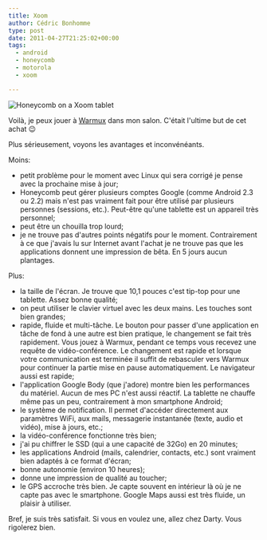 ```yaml
---
title: Xoom
author: Cédric Bonhomme
type: post
date: 2011-04-27T21:25:02+00:00
tags:
  - android
  - honeycomb
  - motorola
  - xoom

---
```

![Honeycomb on a Xoom tablet](/images/blog/2011/04/Honeycomb-xoom.jpg)

Voilà, je peux jouer à [Warmux][1] dans mon salon.
C'était l'ultime but de cet achat 😉

Plus sérieusement, voyons les avantages et inconvénéants.

Moins:

- petit problème pour le moment avec Linux qui sera corrigé je pense avec la
  prochaine mise à jour;
- Honeycomb peut gérer plusieurs comptes Google (comme Android 2.3 ou 2.2)
  mais n'est pas vraiment fait pour être utilisé par plusieurs personnes
  (sessions, etc.). Peut-être qu'une tablette est un appareil très personnel;
- peut être un chouilla trop lourd;
- je ne trouve pas d'autres points négatifs pour le moment. Contrairement à ce
  que j'avais lu sur Internet avant l'achat je ne trouve pas que les applications
  donnent une impression de bêta. En 5 jours aucun plantages.

Plus:

- la taille de l'écran. Je trouve que 10,1 pouces c'est tip-top pour une
  tablette. Assez bonne qualité;
- on peut utiliser le clavier virtuel avec les deux mains. Les touches sont bien
  grandes;
- rapide, fluide et multi-tâche. Le bouton pour passer d'une application en
  tâche de fond à une autre est bien pratique, le changement se fait très
  rapidement. Vous jouez à Warmux, pendant ce temps vous recevez une requête de
  vidéo-conférence. Le changement est rapide et lorsque votre communication est
  terminée il suffit de rebasculer vers Warmux pour continuer la partie mise en
  pause automatiquement. Le navigateur aussi est rapide;
- l'application Google Body (que j'adore) montre bien les performances du
  matériel. Aucun de mes PC n'est aussi réactif. La tablette ne chauffe même pas
  un peu, contrairement à mon smartphone Android;
- le système de notification. Il permet d'accéder directement aux paramètres
  WiFi, aux mails, messagerie instantanée (texte, audio et vidéo), mise à jours,
  etc.;
- la vidéo-conférence fonctionne très bien;
- j'ai pu chiffrer le SSD (qui a une capacité de 32Go) en 20 minutes;
- les applications Android (mails, calendrier, contacts, etc.) sont vraiment
  bien adaptés à ce format d'écran;
- bonne autonomie (environ 10 heures);
- donne une impression de qualité au toucher;
- le GPS accroche très bien. Je capte souvent en intérieur là où je ne capte pas
  avec le smartphone. Google Maps aussi est très fluide, un plaisir à utiliser.

Bref, je suis très satisfait.
Si vous en voulez une, allez chez Darty. Vous rigolerez bien.

 [1]: https://fr.wikipedia.org/wiki/Warmux

